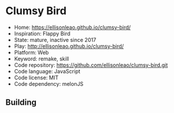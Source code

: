 # Clumsy Bird

- Home: https://ellisonleao.github.io/clumsy-bird/
- Inspiration: Flappy Bird
- State: mature, inactive since 2017
- Play: http://ellisonleao.github.io/clumsy-bird/
- Platform: Web
- Keyword: remake, skill
- Code repository: https://github.com/ellisonleao/clumsy-bird.git
- Code language: JavaScript
- Code license: MIT
- Code dependency: melonJS

## Building
